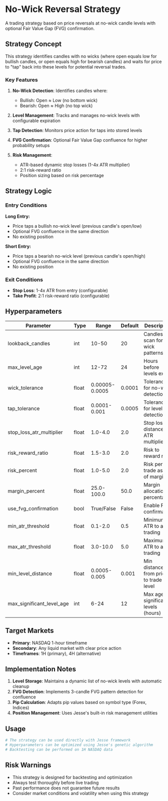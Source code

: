 # No-Wick Reversal Strategy

A trading strategy based on price reversals at no-wick candle levels with optional Fair Value Gap (FVG) confirmation.

## Strategy Concept

This strategy identifies candles with no wicks (where open equals low for bullish candles, or open equals high for bearish candles) and waits for price to "tap" back into these levels for potential reversal trades.

### Key Features

1. **No-Wick Detection**: Identifies candles where:
   - Bullish: Open ≈ Low (no bottom wick)
   - Bearish: Open ≈ High (no top wick)

2. **Level Management**: Tracks and manages no-wick levels with configurable expiration

3. **Tap Detection**: Monitors price action for taps into stored levels

4. **FVG Confirmation**: Optional Fair Value Gap confluence for higher probability setups

5. **Risk Management**: 
   - ATR-based dynamic stop losses (1-4x ATR multiplier)
   - 2:1 risk-reward ratio
   - Position sizing based on risk percentage

## Strategy Logic

### Entry Conditions

**Long Entry:**
- Price taps a bullish no-wick level (previous candle's open/low)
- Optional FVG confluence in the same direction
- No existing position

**Short Entry:**
- Price taps a bearish no-wick level (previous candle's open/high)  
- Optional FVG confluence in the same direction
- No existing position

### Exit Conditions

- **Stop Loss**: 1-4x ATR from entry (configurable)
- **Take Profit**: 2:1 risk-reward ratio (configurable)

## Hyperparameters

| Parameter | Type | Range | Default | Description |
|-----------|------|-------|---------|-------------|
| lookback_candles | int | 10-50 | 20 | Candles to scan for no-wick patterns |
| max_level_age | int | 12-72 | 24 | Hours before levels expire |
| wick_tolerance | float | 0.00005-0.0005 | 0.0001 | Tolerance for no-wick detection |
| tap_tolerance | float | 0.0001-0.001 | 0.0005 | Tolerance for level tap detection |
| stop_loss_atr_multiplier | float | 1.0-4.0 | 2.0 | Stop loss distance as ATR multiplier |
| risk_reward_ratio | float | 1.5-3.0 | 2.0 | Risk to reward ratio |
| risk_percent | float | 1.0-5.0 | 2.0 | Risk per trade as % of margin |
| margin_percent | float | 25.0-100.0 | 50.0 | Margin allocation percentage |
| use_fvg_confirmation | bool | True/False | False | Enable FVG confirmation |
| min_atr_threshold | float | 0.1-2.0 | 0.5 | Minimum ATR to allow trading |
| max_atr_threshold | float | 3.0-10.0 | 5.0 | Maximum ATR to allow trading |
| min_level_distance | float | 0.0005-0.005 | 0.001 | Min distance from price to trade level |
| max_significant_level_age | int | 6-24 | 12 | Max age for significant levels (hours) |

## Target Markets

- **Primary**: NASDAQ 1-hour timeframe
- **Secondary**: Any liquid market with clear price action
- **Timeframes**: 1H (primary), 4H (alternative)

## Implementation Notes

1. **Level Storage**: Maintains a dynamic list of no-wick levels with automatic cleanup
2. **FVG Detection**: Implements 3-candle FVG pattern detection for confluence
3. **Pip Calculation**: Adapts pip values based on symbol type (Forex, Indices)
4. **Position Management**: Uses Jesse's built-in risk management utilities

## Usage

```python
# The strategy can be used directly with Jesse framework
# Hyperparameters can be optimized using Jesse's genetic algorithm
# Backtesting can be performed on 1H NASDAQ data
```

## Risk Warnings

- This strategy is designed for backtesting and optimization
- Always test thoroughly before live trading
- Past performance does not guarantee future results
- Consider market conditions and volatility when using this strategy